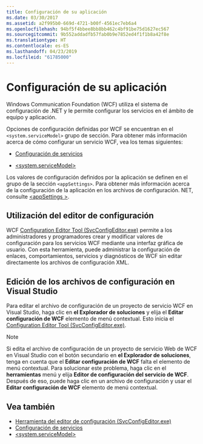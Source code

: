 ```yaml
---
title: Configuración de su aplicación
ms.date: 03/30/2017
ms.assetid: a2f995b0-669d-4721-b00f-4561ec7eb6a4
ms.openlocfilehash: 94bf5f4bbee8bb8bb462c4bf91be75d1627ec567
ms.sourcegitcommit: 9b552addadfb57fab0b9e7852ed4f1f1b8a42f8e
ms.translationtype: HT
ms.contentlocale: es-ES
ms.lasthandoff: 04/23/2019
ms.locfileid: "61785000"
---
```

# <a name="configuring-your-application"></a>Configuración de su aplicación
Windows Communication Foundation (WCF) utiliza el sistema de configuración de .NET y le permite configurar los servicios en el ámbito de equipo y aplicación.  
  
 Opciones de configuración definidas por WCF se encuentran en el `<system.serviceModel>` grupo de sección. Para obtener más información acerca de cómo configurar un servicio WCF, vea los temas siguientes:  
  
- [Configuración de servicios](../../../../docs/framework/wcf/configuring-services.md)  
  
- [\<system.serviceModel>](../../../../docs/framework/configure-apps/file-schema/wcf/system-servicemodel.md)  
  
 Los valores de configuración definidos por la aplicación se definen en el grupo de la sección `<appSettings>`. Para obtener más información acerca de la configuración de la aplicación en los archivos de configuración. NET, consulte [ \<appSettings >](https://go.microsoft.com/fwlink/?LinkId=95159).  
  
## <a name="using-the-configuration-editor"></a>Utilización del editor de configuración  
 WCF [Configuration Editor Tool (SvcConfigEditor.exe)](../../../../docs/framework/wcf/configuration-editor-tool-svcconfigeditor-exe.md) permite a los administradores y programadores crear y modificar valores de configuración para los servicios WCF mediante una interfaz gráfica de usuario. Con esta herramienta, puede administrar la configuración de enlaces, comportamientos, servicios y diagnósticos de WCF sin editar directamente los archivos de configuración XML.  
  
## <a name="editing-configuration-files-in-visual-studio"></a>Edición de los archivos de configuración en Visual Studio  
 Para editar el archivo de configuración de un proyecto de servicio WCF en Visual Studio, haga clic en **el Explorador de soluciones** y elija el **Editar configuración de WCF** elemento de menú contextual. Esto inicia el [Configuration Editor Tool (SvcConfigEditor.exe)](../../../../docs/framework/wcf/configuration-editor-tool-svcconfigeditor-exe.md).  
  
> [!NOTE]
>  Si edita el archivo de configuración de un proyecto de servicio Web de WCF en Visual Studio con el botón secundario en **el Explorador de soluciones**, tenga en cuenta que el **Editar configuración de WCF** falta el elemento de menú contextual. Para solucionar este problema, haga clic en el **herramientas** menú y elija **Editor de configuración del servicio de WCF**. Después de eso, puede haga clic en un archivo de configuración y usar el **Editar configuración de WCF** elemento de menú contextual.  
  
## <a name="see-also"></a>Vea también

- [Herramienta del editor de configuración (SvcConfigEditor.exe)](../../../../docs/framework/wcf/configuration-editor-tool-svcconfigeditor-exe.md)
- [Configuración de servicios](../../../../docs/framework/wcf/configuring-services.md)
- [\<system.serviceModel>](../../../../docs/framework/configure-apps/file-schema/wcf/system-servicemodel.md)
